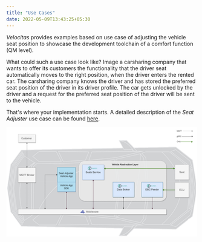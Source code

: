 ```yaml
---
title: "Use Cases"
date: 2022-05-09T13:43:25+05:30
---
```


_Velocitas_ provides examples based on use case of adjusting the vehicle seat position to showcase the development toolchain of a comfort function (QM level).

What could such a use case look like? Image a carsharing company that wants to offer its customers the functionality that the driver seat automatically moves to the right position, when the driver enters the rented car. The carsharing company knows the driver and has stored the preferred seat position of the driver in its driver profile. The car gets unlocked by the driver and a request for the preferred seat position of the driver will be sent to the vehicle.

That's where your implementation starts. A detailed description of the _Seat Adjuster_ use case can be found [here](use_cases/seat_adjuster/).

![](./seat_adjuster/seat_adjuster_dataflow.png)